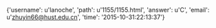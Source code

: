 {'username': u'lanoche', 'path': u'1155/1155.html', 'answer': u'C', 'email': u'zhuyin66@hust.edu.cn', 'time': '2015-10-31:22:13:37'}